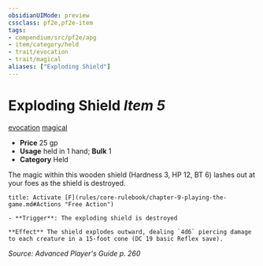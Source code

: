 ```yaml
---
obsidianUIMode: preview
cssclass: pf2e,pf2e-item
tags:
- compendium/src/pf2e/apg
- item/category/held
- trait/evocation
- trait/magical
aliases: ["Exploding Shield"]
---
```

# Exploding Shield *Item 5*  
[evocation](rules/traits/evocation.md)  [magical](rules/traits/magical.md)  

- **Price** 25 gp
- **Usage** held in 1 hand; **Bulk** 1
- **Category** Held

The magic within this wooden shield (Hardness 3, HP 12, BT 6) lashes out at your foes as the shield is destroyed.

```ad-embed-ability
title: Activate [F](rules/core-rulebook/chapter-9-playing-the-game.md#Actions "Free Action")

- **Trigger**: The exploding shield is destroyed

**Effect** The shield explodes outward, dealing `4d6` piercing damage to each creature in a 15-foot cone (DC 19 basic Reflex save).
```

*Source: Advanced Player's Guide p. 260*